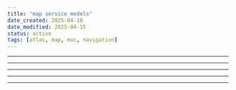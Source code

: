 ```yaml
---
title: "map service models"
date_created: 2025-04-10
date_modified: 2025-04-15
status: active
tags: [atlas, map, moc, navigation]
---
```


---

---

---

---

---


